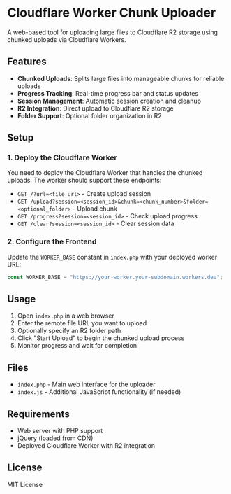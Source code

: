 # Cloudflare Worker Chunk Uploader

A web-based tool for uploading large files to Cloudflare R2 storage using chunked uploads via Cloudflare Workers.

## Features

- **Chunked Uploads**: Splits large files into manageable chunks for reliable uploads
- **Progress Tracking**: Real-time progress bar and status updates
- **Session Management**: Automatic session creation and cleanup
- **R2 Integration**: Direct upload to Cloudflare R2 storage
- **Folder Support**: Optional folder organization in R2

## Setup

### 1. Deploy the Cloudflare Worker

You need to deploy the Cloudflare Worker that handles the chunked uploads. The worker should support these endpoints:

- `GET /?url=<file_url>` - Create upload session
- `GET /upload?session=<session_id>&chunk=<chunk_number>&folder=<optional_folder>` - Upload chunk
- `GET /progress?session=<session_id>` - Check upload progress
- `GET /clear?session=<session_id>` - Clear session data

### 2. Configure the Frontend

Update the `WORKER_BASE` constant in `index.php` with your deployed worker URL:

```javascript
const WORKER_BASE = "https://your-worker.your-subdomain.workers.dev";
```

## Usage

1. Open `index.php` in a web browser
2. Enter the remote file URL you want to upload
3. Optionally specify an R2 folder path
4. Click "Start Upload" to begin the chunked upload process
5. Monitor progress and wait for completion

## Files

- `index.php` - Main web interface for the uploader
- `index.js` - Additional JavaScript functionality (if needed)

## Requirements

- Web server with PHP support
- jQuery (loaded from CDN)
- Deployed Cloudflare Worker with R2 integration

## License

MIT License 